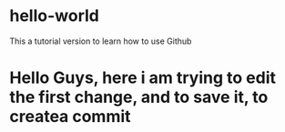 # hello-world
This a tutorial version to learn how to use Github

# Hello Guys, here i am trying to edit the first change, and to save it, to createa commit
